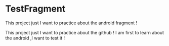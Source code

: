 TestFragment
============

This project just I want to practice about the android fragment !

This project just I want to practice about the github !
I am first to learn about the android ,I want to test it !
